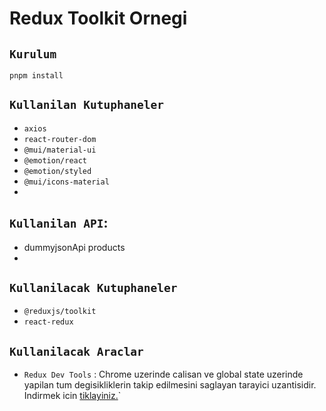 # Redux Toolkit Ornegi

## `Kurulum`

```
pnpm install
```

## `Kullanilan Kutuphaneler`
- `axios`
- `react-router-dom`
- `@mui/material-ui`
- `@emotion/react`
- `@emotion/styled`
- `@mui/icons-material`
- 

## `Kullanilan API`:

- dummyjsonApi products
- 
## `Kullanilacak Kutuphaneler`
- `@reduxjs/toolkit`
- `react-redux`

## `Kullanilacak Araclar`

- `Redux Dev Tools` : Chrome uzerinde calisan ve global state uzerinde yapilan tum degisikliklerin takip edilmesini saglayan tarayici uzantisidir. Indirmek icin [tiklayiniz.](https://chrome.google.com/webstore/detail/redux-devtools/lmhkpmbekcpmknklioeibfkpmmfibljd?utm_source=chrome-ntp-icon)`
